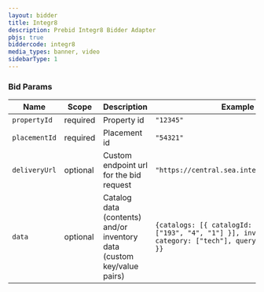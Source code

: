 ```yaml
---
layout: bidder
title: Integr8
description: Prebid Integr8 Bidder Adapter
pbjs: true
biddercode: integr8
media_types: banner, video
sidebarType: 1
---
```



### Bid Params

| Name          | Scope    |Description                                                             | Example            | Type      |
|---------------|----------|------------------------------------------------------------------------|--------------------|-----------|
| `propertyId`  | required |Property id                                                             | `"12345"`          | `string`  |
| `placementId` | required |Placement id                                                            | `"54321"`          | `string`  |
| `deliveryUrl` | optional |Custom endpoint url for the bid request                                 | `"https://central.sea.integr8.digital/bid"`     | `string`  |
| `data`        | optional |Catalog data (contents) and/or inventory data (custom key/value pairs)  | `{catalogs: [{ catalogId: "699229", items: ["193", "4", "1"] }], inventory: { category: ["tech"], query: ["iphone 12"] }}` | `object` |
